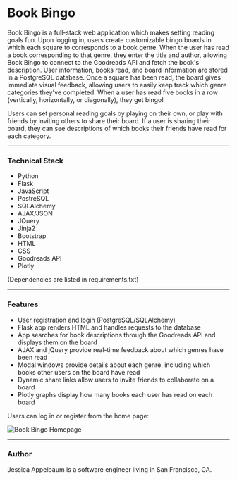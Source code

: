 # Book Bingo

Book Bingo is a full-stack web application which makes setting reading goals fun. Upon logging in, users create customizable bingo boards in which each square to corresponds to a book genre. When the user has read a book corresponding to that genre, they enter the title and author, allowing Book Bingo to connect to the Goodreads API and fetch the book's description. User information, books read, and board information are stored in a PostgreSQL database. Once a square has been read, the board gives immediate visual feedback, allowing users to easily keep track which genre categories they've completed. When a user has read five books in a row (vertically, horizontally, or diagonally), they get bingo! 

Users can set personal reading goals by playing on their own, or play with friends by inviting others to share their board. If a user is sharing their board, they can see descriptions of which books their friends have read for each category. 

---


### Technical Stack

* Python
* Flask
* JavaScript
* PostreSQL
* SQLAlchemy
* AJAX/JSON
* JQuery
* Jinja2
* Bootstrap
* HTML
* CSS
* Goodreads API
* Plotly

(Dependencies are listed in requirements.txt)

---

### Features

* User registration and login (PostgreSQL/SQLAlchemy)
* Flask app renders HTML and handles requests to the database
* App searches for book descriptions through the Goodreads API and displays them on the board
* AJAX and jQuery provide real-time feedback about which genres have been read
* Modal windows provide details about each genre, including which books other users on the board have read
* Dynamic share links allow users to invite friends to collaborate on a board
* Plotly graphs display how many books each user has read on each board



Users can log in or register from the home page:

![Book Bingo Homepage](https://github.com/jessapp/book-bingo/static/img/bookbingo_home.png "Book Bingo Homepage")

---
### Author

Jessica Appelbaum is a software engineer living in San Francisco, CA.